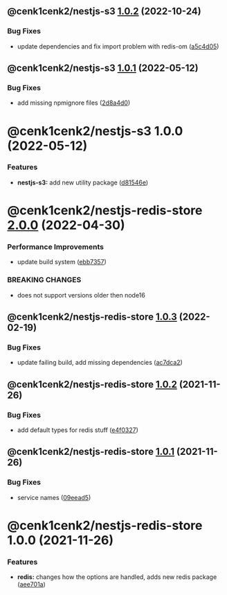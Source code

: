 ## @cenk1cenk2/nestjs-s3 [1.0.2](https://github.com/cenk1cenk2/nestjs-tools/compare/@cenk1cenk2/nestjs-s3@1.0.1...@cenk1cenk2/nestjs-s3@1.0.2) (2022-10-24)


### Bug Fixes

* update dependencies and fix import problem with redis-om ([a5c4d05](https://github.com/cenk1cenk2/nestjs-tools/commit/a5c4d05c836dadaeef4106ce19ac7c10d1dfbb12))

## @cenk1cenk2/nestjs-s3 [1.0.1](https://github.com/cenk1cenk2/nestjs-tools/compare/@cenk1cenk2/nestjs-s3@1.0.0...@cenk1cenk2/nestjs-s3@1.0.1) (2022-05-12)

### Bug Fixes

- add missing npmignore files ([2d8a4d0](https://github.com/cenk1cenk2/nestjs-tools/commit/2d8a4d0ed98c1261911628a446ec85666dd8290f))

# @cenk1cenk2/nestjs-s3 1.0.0 (2022-05-12)

### Features

- **nestjs-s3:** add new utility package ([d81546e](https://github.com/cenk1cenk2/nestjs-tools/commit/d81546e2e0cf83e0d368ec20287b21e6ff7447dc))

# @cenk1cenk2/nestjs-redis-store [2.0.0](https://github.com/cenk1cenk2/nestjs-tools/compare/@cenk1cenk2/nestjs-redis-store@1.0.3...@cenk1cenk2/nestjs-redis-store@2.0.0) (2022-04-30)

### Performance Improvements

- update build system ([ebb7357](https://github.com/cenk1cenk2/nestjs-tools/commit/ebb7357b5cc3f6043e5171c8e3a883d723c294d8))

### BREAKING CHANGES

- does not support versions older then node16

## @cenk1cenk2/nestjs-redis-store [1.0.3](https://github.com/cenk1cenk2/nestjs-tools/compare/@cenk1cenk2/nestjs-redis-store@1.0.2...@cenk1cenk2/nestjs-redis-store@1.0.3) (2022-02-19)

### Bug Fixes

- update failing build, add missing dependencies ([ac7dca2](https://github.com/cenk1cenk2/nestjs-tools/commit/ac7dca229dfa99b19fd825d89687f7219950d37f))

## @cenk1cenk2/nestjs-redis-store [1.0.2](https://github.com/cenk1cenk2/nestjs-tools/compare/@cenk1cenk2/nestjs-redis-store@1.0.1...@cenk1cenk2/nestjs-redis-store@1.0.2) (2021-11-26)

### Bug Fixes

- add default types for redis stuff ([e4f0327](https://github.com/cenk1cenk2/nestjs-tools/commit/e4f0327ffcffc5f267adee364eae65b2084219c1))

## @cenk1cenk2/nestjs-redis-store [1.0.1](https://github.com/cenk1cenk2/nestjs-tools/compare/@cenk1cenk2/nestjs-redis-store@1.0.0...@cenk1cenk2/nestjs-redis-store@1.0.1) (2021-11-26)

### Bug Fixes

- service names ([09eead5](https://github.com/cenk1cenk2/nestjs-tools/commit/09eead5c581bce026d33b39a3da4de2c977b244c))

# @cenk1cenk2/nestjs-redis-store 1.0.0 (2021-11-26)

### Features

- **redis:** changes how the options are handled, adds new redis package ([aee701a](https://github.com/cenk1cenk2/nestjs-tools/commit/aee701a52d5891728be4acd9e2e5e6d5bece1417))
